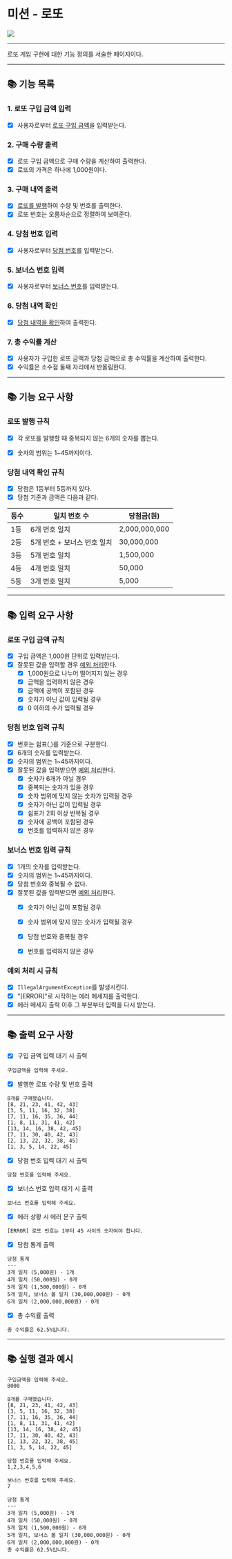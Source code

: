 # 미션 - 로또

![](https://img.shields.io/badge/precourse-week3-white.svg)

---

로또 게임 구현에 대한 기능 정의를 서술한 페이지이다.

---

## 📚 기능 목록

### 1. 로또 구입 금액 입력

+ [x] 사용자로부터 [로또 구입 금액](#로또-구입-금액-규칙)을 입력받는다.

### 2. 구매 수량 출력
+ [x] 로또 구입 금액으로 구매 수량을 계산하여 출력한다.
+ [x] 로또의 가격은 하나에 1,000원이다.

### 3. 구매 내역 출력

+ [x] [로또를 발행](#로또-발행-규칙)하여 수량 및 번호를 출력한다.
+ [x] 로또 번호는 오름차순으로 정렬하여 보여준다.

### 4. 당첨 번호 입력

+ [x] 사용자로부터 [당첨 번호](#당첨-번호-입력-규칙)를 입력받는다.

### 5. 보너스 번호 입력

+ [x] 사용자로부터 [보너스 번호](#보너스-번호-입력-규칙)를 입력받는다.

### 6. 당첨 내역 확인

+ [x] [당첨 내역을 확인](#당첨-내역-확인-규칙)하여 출력한다.

### 7. 총 수익률 계산

+ [x] 사용자가 구입한 로또 금액과 당첨 금액으로 총 수익률을 계산하여 출력한다.
+ [x] 수익률은 소수점 둘째 자리에서 반올림한다.
---


## 📚 기능 요구 사항


### 로또 발행 규칙
+ [x] 각 로또를 발행할 때 중복되지 않는 6개의 숫자를 뽑는다.
+ [x] 숫자의 범위는 1~45까지이다.


### 당첨 내역 확인 규칙

+ [x] 당첨은 1등부터 5등까지 있다.
+ [x] 당첨 기준과 금액은 다음과 같다.

| 등수 | 일치 번호 수 | 당첨금(원) |
|----|--------|--------------|
| 1등 |6개 번호 일치| 2,000,000,000|
| 2등 |5개 번호 + 보너스 번호 일치|30,000,000|
| 3등 |5개 번호 일치|1,500,000|
| 4등 |4개 번호 일치|50,000|
| 5등 |3개 번호 일치|5,000|

---

## 📚 입력 요구 사항

### 로또 구입 금액 규칙

+ [x] 구입 금액은 1,000원 단위로 입력받는다.
+ [x] 잘못된 값을 입력할 경우 [예외 처리](#예외-처리-시-규칙)한다.
  + [x] 1,000원으로 나누어 떨어지지 않는 경우
  + [x] 금액을 입력하지 않은 경우
  + [x] 금액에 공백이 포함된 경우
  + [x] 숫자가 아닌 값이 입력될 경우
  + [x] 0 이하의 수가 입력될 경우

### 당첨 번호 입력 규칙

+ [x] 번호는 쉼표(,)를 기준으로 구분한다.
+ [x] 6개의 숫자를 입력받는다.
+ [x] 숫자의 범위는 1~45까지이다.
+ [x] 잘못된 값을 입력받으면 [예외 처리](#예외-처리-시-규칙)한다.
    + [x] 숫자가 6개가 아닐 경우
    + [x] 중복되는 숫자가 있을 경우
    + [x] 숫자 범위에 맞지 않는 숫자가 입력될 경우
    + [x] 숫자가 아닌 값이 입력될 경우
    + [x] 쉼표가 2회 이상 반복될 경우
    + [x] 숫자에 공백이 포함된 경우
    + [x] 번호를 입력하지 않은 경우

### 보너스 번호 입력 규칙

+ [x] 1개의 숫자를 입력받는다.
+ [x] 숫자의 범위는 1~45까지이다.
+ [x] 당첨 번호와 중복될 수 없다.
+ [x] 잘못된 값을 입력받으면 [예외 처리](#예외-처리-시-규칙)한다.
  + [x] 숫자가 아닌 값이 포함될 경우
  + [x] 숫자 범위에 맞지 않는 숫자가 입력될 경우
  + [x] 당첨 번호와 중복될 경우
  + [x] 번호를 입력하지 않은 경우


### 예외 처리 시 규칙

+ [x] ```IllegalArgumentException```를 발생시킨다.
+ [x] "[ERROR]"로 시작하는 에러 메세지를 출력한다.
+ [x] 에러 메세지 출력 이후 그 부분부터 입력을 다시 받는다.

---

## 📚 출력 요구 사항

+ [x]  구입 금액 입력 대기 시 출력

```
구입금액을 입력해 주세요.
```

+ [x] 발행한 로또 수량 및 번호 출력

```
8개를 구매했습니다.
[8, 21, 23, 41, 42, 43] 
[3, 5, 11, 16, 32, 38] 
[7, 11, 16, 35, 36, 44] 
[1, 8, 11, 31, 41, 42] 
[13, 14, 16, 38, 42, 45] 
[7, 11, 30, 40, 42, 43] 
[2, 13, 22, 32, 38, 45] 
[1, 3, 5, 14, 22, 45]
```

+ [x] 당첨 번호 입력 대기 시 출력

```
당첨 번호를 입력해 주세요.
```

+ [x] 보너스 번호 입력 대기 시 출력

```
보너스 번호를 입력해 주세요.
```

+ [x] 에러 상황 시 에러 문구 출력

```
[ERROR] 로또 번호는 1부터 45 사이의 숫자여야 합니다.
```

+ [x] 당첨 통계 출력

```
당첨 통계
---
3개 일치 (5,000원) - 1개
4개 일치 (50,000원) - 0개
5개 일치 (1,500,000원) - 0개
5개 일치, 보너스 볼 일치 (30,000,000원) - 0개
6개 일치 (2,000,000,000원) - 0개
```
+ [x] 총 수익률 출력

```
총 수익률은 62.5%입니다.
```
---

## 📚 실행 결과 예시

```
구입금액을 입력해 주세요.
8000

8개를 구매했습니다.
[8, 21, 23, 41, 42, 43] 
[3, 5, 11, 16, 32, 38] 
[7, 11, 16, 35, 36, 44] 
[1, 8, 11, 31, 41, 42] 
[13, 14, 16, 38, 42, 45] 
[7, 11, 30, 40, 42, 43] 
[2, 13, 22, 32, 38, 45] 
[1, 3, 5, 14, 22, 45]

당첨 번호를 입력해 주세요.
1,2,3,4,5,6

보너스 번호를 입력해 주세요.
7

당첨 통계
---
3개 일치 (5,000원) - 1개
4개 일치 (50,000원) - 0개
5개 일치 (1,500,000원) - 0개
5개 일치, 보너스 볼 일치 (30,000,000원) - 0개
6개 일치 (2,000,000,000원) - 0개
총 수익률은 62.5%입니다.
```